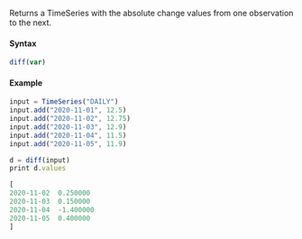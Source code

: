 Returns a TimeSeries with the absolute change values from one observation to the next.

#### Syntax
```js
diff(var)
```
#### Example
```js
input = TimeSeries("DAILY")
input.add("2020-11-01", 12.5)
input.add("2020-11-02", 12.75)
input.add("2020-11-03", 12.9)
input.add("2020-11-04", 11.5)
input.add("2020-11-05", 11.9)

d = diff(input)
print d.values
```

```js
[
2020-11-02	0.250000
2020-11-03	0.150000
2020-11-04	-1.400000
2020-11-05	0.400000
]
```
